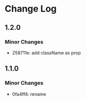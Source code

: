 # Change Log

## 1.2.0

### Minor Changes

- 258711e: add className as prop

## 1.1.0

### Minor Changes

- 0fa4ff4: rename
